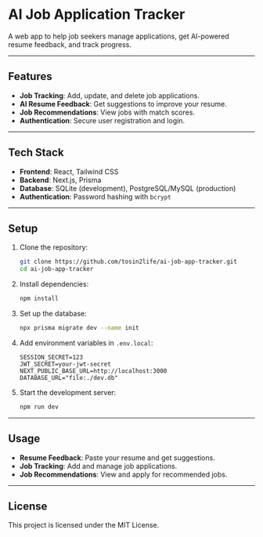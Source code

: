 # AI Job Application Tracker

A web app to help job seekers manage applications, get AI-powered resume feedback, and track progress.

---

## Features

- **Job Tracking**: Add, update, and delete job applications.
- **AI Resume Feedback**: Get suggestions to improve your resume.
- **Job Recommendations**: View jobs with match scores.
- **Authentication**: Secure user registration and login.

---

## Tech Stack

- **Frontend**: React, Tailwind CSS
- **Backend**: Next.js, Prisma
- **Database**: SQLite (development), PostgreSQL/MySQL (production)
- **Authentication**: Password hashing with `bcrypt`

---

## Setup

1. Clone the repository:

   ```bash
   git clone https://github.com/tosin2life/ai-job-app-tracker.git
   cd ai-job-app-tracker
   ```

2. Install dependencies:

   ```bash
   npm install
   ```

3. Set up the database:

   ```bash
   npx prisma migrate dev --name init
   ```

4. Add environment variables in `.env.local`:

   ```env
   SESSION_SECRET=123
   JWT_SECRET=your-jwt-secret
   NEXT_PUBLIC_BASE_URL=http://localhost:3000
   DATABASE_URL="file:./dev.db"
   ```

5. Start the development server:
   ```bash
   npm run dev
   ```

---

## Usage

- **Resume Feedback**: Paste your resume and get suggestions.
- **Job Tracking**: Add and manage job applications.
- **Job Recommendations**: View and apply for recommended jobs.

---

## License

This project is licensed under the MIT License.
